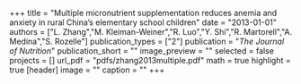 +++
title = "Multiple micronutrient supplementation reduces anemia and anxiety in rural China’s elementary school children"
date = "2013-01-01"
authors = ["L. Zhang","M. Kleiman-Weiner","R. Luo","Y. Shi","R. Martorell","A. Medina","S. Rozelle"]
publication_types = ["2"]
publication = "_The Journal of Nutrition_"
publication_short = ""
image_preview = ""
selected = false
projects = []
url_pdf = "pdfs/zhang2013multiple.pdf"
math = true
highlight = true
[header]
image = ""
caption = ""
+++

